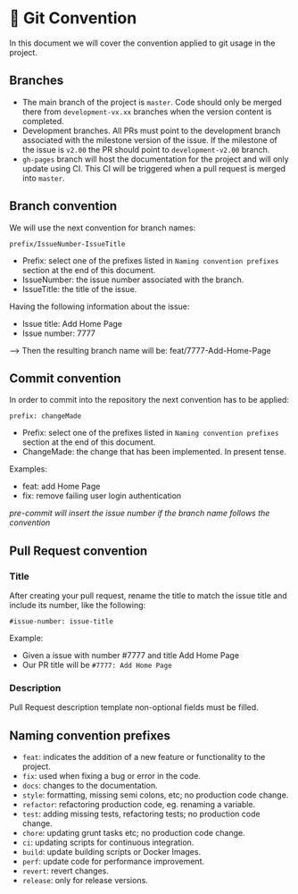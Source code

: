 # 🌳 Git Convention

In this document we will cover the convention applied to git usage in the project.

## Branches

- The main branch of the project is `master`. Code should only be merged there from `development-vx.xx` branches when the version content is completed.
- Development branches. All PRs must point to the development branch associated with the milestone version of the issue. If the milestone of the issue is `v2.00` the PR should point to `development-v2.00` branch.
- `gh-pages` branch will host the documentation for the project and will only update using CI. This CI will be triggered when a pull request is merged into `master`.

## Branch convention

We will use the next convention for branch names:

`prefix/IssueNumber-IssueTitle`

- Prefix: select one of the prefixes listed in `Naming convention prefixes` section at the end of this document.
- IssueNumber: the issue number associated with the branch.
- IssueTitle: the title of the issue.

Having the following information about the issue:

* Issue title: Add Home Page
* Issue number: 7777

--> Then the resulting branch name will be: feat/7777-Add-Home-Page

## Commit convention

In order to commit into the repository the next convention has to be applied:

`prefix: changeMade`

- Prefix: select one of the prefixes listed in `Naming convention prefixes` section at the end of this document.
- ChangeMade: the change that has been implemented. In present tense.

Examples:

- feat: add Home Page
- fix: remove failing user login authentication

_pre-commit will insert the issue number if the branch name follows the convention_

## Pull Request convention

### Title

After creating your pull request, rename the title to match the issue title and include its number, like the following:

`#issue-number: issue-title`

Example:

* Given a issue with number #7777 and title Add Home Page
* Our PR title will be `#7777: Add Home Page`

### Description

Pull Request description template non-optional fields must be filled.


## Naming convention prefixes

- `feat`: indicates the addition of a new feature or functionality to the project.
- `fix`: used when fixing a bug or error in the code.
- `docs`: changes to the documentation.
- `style`: formatting, missing semi colons, etc; no production code change.
- `refactor`: refactoring production code, eg. renaming a variable.
- `test`: adding missing tests, refactoring tests; no production code change.
- `chore`: updating grunt tasks etc; no production code change.
- `ci`: updating scripts for continuous integration.
- `build`: update building scripts or Docker Images.
- `perf`: update code for performance improvement.
- `revert`: revert changes.
- `release`: only for release versions.
